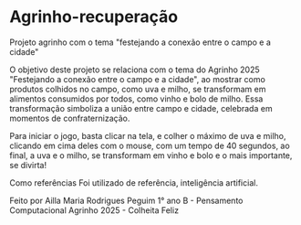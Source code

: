 # Agrinho-recuperação
  Projeto agrinho com o tema "festejando a conexão entre o campo e a cidade"

  O objetivo deste projeto se relaciona com o tema do Agrinho 2025  "Festejando a conexão entre o campo e a cidade", ao mostrar como produtos colhidos no campo, como uva e milho, se transformam em alimentos consumidos por todos, como vinho e bolo de milho. Essa transformação simboliza a união entre campo e cidade, celebrada em momentos de confraternização.

  Para iniciar o jogo, basta clicar na tela, e colher o máximo de uva e milho, clicando em cima deles com o mouse, com um tempo de 40 segundos, ao final, a uva e o milho, se transformam em vinho e bolo e o mais importante, se divirta!

  Como referências Foi utilizado de referência, inteligência artificial.

  Feito por Ailla Maria Rodrigues Peguim 1° ano B - Pensamento Computacional Agrinho 2025 - Colheita Feliz
